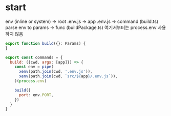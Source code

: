 # start

env (inline or system) 
-> root .env.js 
-> app .env.js 
-> command (build.ts) parse env to params 
-> func (buildPackage.ts) 여기서부터는 process.env 사용하지 않음

```js
export function build({}: Params) {
}

export const commands = {
  build: ({cwd, args: [app]}) => {
    const env = pipe(
      xenv(path.join(cwd, '.env.js')),
      xenv(path.join(cwd, `src/${app}/.env.js`)),
    )(process.env)

    build({
      port: env.PORT,
    })
  }
}
```
